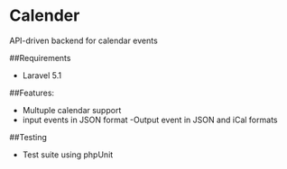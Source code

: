 # Calender
API-driven backend for calendar events

##Requirements
- Laravel 5.1

##Features:
- Multuple calendar support
- input events in JSON format
-Output event in JSON and iCal formats

##Testing 
- Test suite using phpUnit

